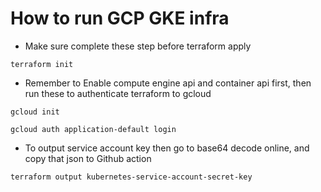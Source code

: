 # How to run GCP GKE infra

- Make sure complete these step before terraform apply

```
terraform init
```

- Remember to Enable compute engine api and container api first, then run these to authenticate terraform to gcloud

```
gcloud init
```

```
gcloud auth application-default login
```

- To output service account key then go to base64 decode online, and copy that json to Github action

```
terraform output kubernetes-service-account-secret-key
```
